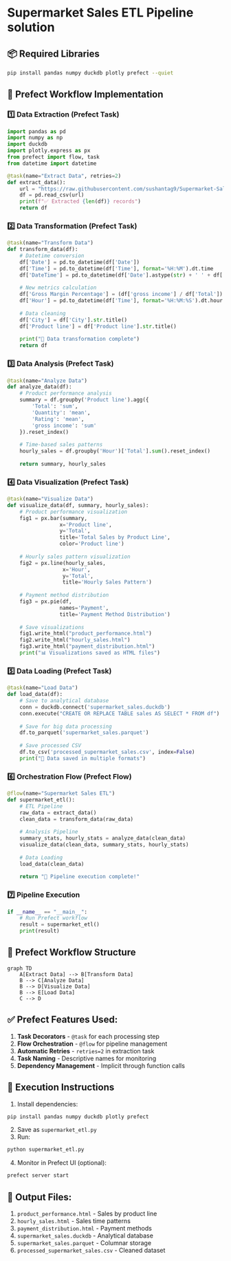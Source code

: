 

# Supermarket Sales ETL Pipeline solution

## 📦 Required Libraries
```bash
pip install pandas numpy duckdb plotly prefect --quiet
```

## 🚀 Prefect Workflow Implementation

### 1️⃣ Data Extraction (Prefect Task)
```python
import pandas as pd
import numpy as np
import duckdb
import plotly.express as px
from prefect import flow, task
from datetime import datetime

@task(name="Extract Data", retries=2)
def extract_data():
    url = "https://raw.githubusercontent.com/sushantag9/Supermarket-Sales-Data-Analysis/master/supermarket_sales%20-%20Sheet1.csv"
    df = pd.read_csv(url)
    print(f"✅ Extracted {len(df)} records")
    return df
```

### 2️⃣ Data Transformation (Prefect Task)
```python
@task(name="Transform Data")
def transform_data(df):
    # Datetime conversion
    df['Date'] = pd.to_datetime(df['Date'])
    df['Time'] = pd.to_datetime(df['Time'], format='%H:%M').dt.time
    df['DateTime'] = pd.to_datetime(df['Date'].astype(str) + ' ' + df['Time'].astype(str))
    
    # New metrics calculation
    df['Gross Margin Percentage'] = (df['gross income'] / df['Total']) * 100
    df['Hour'] = pd.to_datetime(df['Time'], format='%H:%M:%S').dt.hour
    
    # Data cleaning
    df['City'] = df['City'].str.title()
    df['Product line'] = df['Product line'].str.title()
    
    print("🔄 Data transformation complete")
    return df
```

### 3️⃣ Data Analysis (Prefect Task)
```python
@task(name="Analyze Data")
def analyze_data(df):
    # Product performance analysis
    summary = df.groupby('Product line').agg({
        'Total': 'sum',
        'Quantity': 'mean',
        'Rating': 'mean',
        'gross income': 'sum'
    }).reset_index()
    
    # Time-based sales patterns
    hourly_sales = df.groupby('Hour')['Total'].sum().reset_index()
    
    return summary, hourly_sales
```

### 4️⃣ Data Visualization (Prefect Task)
```python
@task(name="Visualize Data")
def visualize_data(df, summary, hourly_sales):
    # Product performance visualization
    fig1 = px.bar(summary, 
                 x='Product line', 
                 y='Total',
                 title='Total Sales by Product Line',
                 color='Product line')
    
    # Hourly sales pattern visualization
    fig2 = px.line(hourly_sales,
                  x='Hour',
                  y='Total',
                  title='Hourly Sales Pattern')
    
    # Payment method distribution
    fig3 = px.pie(df,
                 names='Payment',
                 title='Payment Method Distribution')
    
    # Save visualizations
    fig1.write_html("product_performance.html")
    fig2.write_html("hourly_sales.html")
    fig3.write_html("payment_distribution.html")
    print("📊 Visualizations saved as HTML files")
```

### 5️⃣ Data Loading (Prefect Task)
```python
@task(name="Load Data")
def load_data(df):
    # Save to analytical database
    conn = duckdb.connect('supermarket_sales.duckdb')
    conn.execute("CREATE OR REPLACE TABLE sales AS SELECT * FROM df")
    
    # Save for big data processing
    df.to_parquet('supermarket_sales.parquet')
    
    # Save processed CSV
    df.to_csv('processed_supermarket_sales.csv', index=False)
    print("💾 Data saved in multiple formats")
```

### 6️⃣ Orchestration Flow (Prefect Flow)
```python
@flow(name="Supermarket Sales ETL")
def supermarket_etl():
    # ETL Pipeline
    raw_data = extract_data()
    clean_data = transform_data(raw_data)
    
    # Analysis Pipeline
    summary_stats, hourly_stats = analyze_data(clean_data)
    visualize_data(clean_data, summary_stats, hourly_stats)
    
    # Data Loading
    load_data(clean_data)
    
    return "🎉 Pipeline execution complete!"
```

### 7️⃣ Pipeline Execution
```python
if __name__ == "__main__":
    # Run Prefect workflow
    result = supermarket_etl()
    print(result)
```

## 🔄 Prefect Workflow Structure
```mermaid
graph TD
    A[Extract Data] --> B[Transform Data]
    B --> C[Analyze Data]
    B --> D[Visualize Data]
    B --> E[Load Data]
    C --> D
```

## ✅ Prefect Features Used:
1. **Task Decorators** - `@task` for each processing step
2. **Flow Orchestration** - `@flow` for pipeline management
3. **Automatic Retries** - `retries=2` in extraction task
4. **Task Naming** - Descriptive names for monitoring
5. **Dependency Management** - Implicit through function calls

## 🚀 Execution Instructions
1. Install dependencies:
```bash
pip install pandas numpy duckdb plotly prefect
```
2. Save as `supermarket_etl.py`
3. Run:
```bash
python supermarket_etl.py
```
4. Monitor in Prefect UI (optional):
```bash
prefect server start
```

## 📂 Output Files:
1. `product_performance.html` - Sales by product line
2. `hourly_sales.html` - Sales time patterns
3. `payment_distribution.html` - Payment methods
4. `supermarket_sales.duckdb` - Analytical database
5. `supermarket_sales.parquet` - Columnar storage
6. `processed_supermarket_sales.csv` - Cleaned dataset
```
